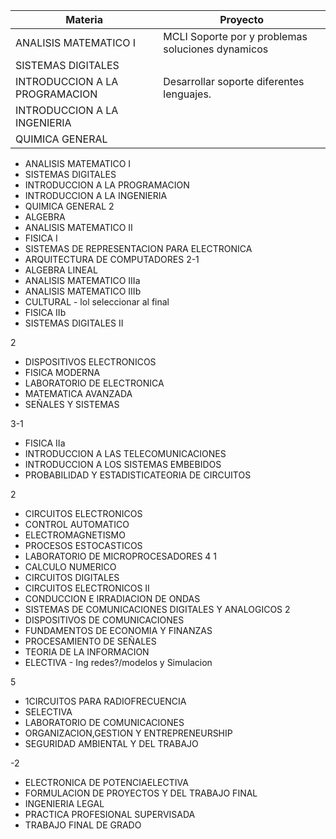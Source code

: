 
| Materia                        | Proyecto                                          |
| ------------------------------ | ------------------------------------------------- |
| ANALISIS MATEMATICO I          | MCLI Soporte por y problemas soluciones dynamicos |
| SISTEMAS DIGITALES             |                                                   |
| INTRODUCCION A LA PROGRAMACION | Desarrollar soporte diferentes lenguajes.         |
| INTRODUCCION A LA INGENIERIA   |                                                   |
| QUIMICA GENERAL                |                                                   |


- ANALISIS MATEMATICO I
- SISTEMAS DIGITALES 
- INTRODUCCION A LA PROGRAMACION
- INTRODUCCION A LA INGENIERIA
- QUIMICA GENERAL
2
- ALGEBRA 
- ANALISIS MATEMATICO II
- FISICA I
- SISTEMAS DE REPRESENTACION PARA ELECTRONICA
- ARQUITECTURA DE COMPUTADORES
2-1
- ALGEBRA LINEAL
- ANALISIS MATEMATICO IIIa
- ANALISIS MATEMATICO IIIb
- CULTURAL - lol seleccionar al final 
- FISICA IIb
- SISTEMAS DIGITALES II

2
- DISPOSITIVOS ELECTRONICOS
- FISICA MODERNA
- LABORATORIO DE ELECTRONICA
- MATEMATICA AVANZADA
- SEÑALES Y SISTEMAS

3-1
- FISICA IIa
- INTRODUCCION A LAS TELECOMUNICACIONES
- INTRODUCCION A LOS SISTEMAS EMBEBIDOS
- PROBABILIDAD Y ESTADISTICATEORIA DE CIRCUITOS

2
- CIRCUITOS ELECTRONICOS
- CONTROL AUTOMATICO
- ELECTROMAGNETISMO
- PROCESOS ESTOCASTICOS
- LABORATORIO DE MICROPROCESADORES
4
1
- CALCULO NUMERICO
- CIRCUITOS DIGITALES
- CIRCUITOS ELECTRONICOS II
- CONDUCCION E IRRADIACION DE ONDAS
- SISTEMAS DE COMUNICACIONES DIGITALES Y ANALOGICOS
2
- DISPOSITIVOS DE COMUNICACIONES
- FUNDAMENTOS DE ECONOMIA Y FINANZAS
- PROCESAMIENTO DE SEÑALES
- TEORIA DE LA INFORMACION
- ELECTIVA - Ing redes?/modelos y Simulacion

5
- 1CIRCUITOS PARA RADIOFRECUENCIA
- SELECTIVA
- LABORATORIO DE COMUNICACIONES
- ORGANIZACION,GESTION Y ENTREPRENEURSHIP
- SEGURIDAD AMBIENTAL Y DEL TRABAJO

-2
- ELECTRONICA DE POTENCIAELECTIVA
- FORMULACION DE PROYECTOS Y DEL TRABAJO FINAL
- INGENIERIA LEGAL
- PRACTICA PROFESIONAL SUPERVISADA
- TRABAJO FINAL DE GRADO
